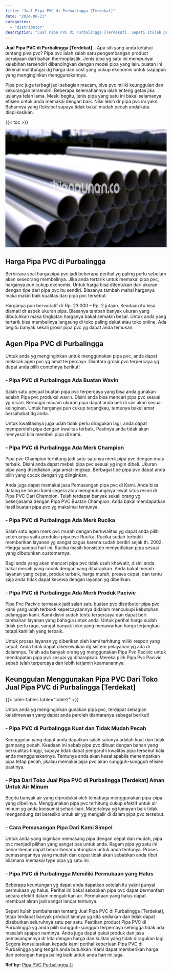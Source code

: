 ```yaml
---
title: "Jual Pipa PVC di Purbalingga [Terdekat]"
date: "2024-08-21"
categories: 
  - "distributor"
description: "Jual Pipa PVC di Purbalingga [Terdekat]. Sepeti itulah pembahasan tentang Jual Pipa PVC di Purbalingga [Terdekat], tetap terdapat banyak product lainnya yg..."
---
```


**Jual Pipa PVC di Purbalingga \[Terdekat\]** – Apa sih yang anda ketahui tentang piva pvc? Pipa pvc ialah salah satu pengembangan product perpipaan dari bahan thermoplastik. Jenis pipa yg satu ini mempunyai kelebihan tersendiri dibandingkan dengan model pipa yang lain. buatan ini dikenal multifungsi dg harga dan cost yang cukup ekonomis untuk siapapun yang menginginkan menggunakannya.

Pipa pvc juga terbagi jadi sebagian macam, piva pvc miliki keunggulan dan kekurangan tersendiri. Beberapa kelemahannya ialah enteng getas jika usianya telah lama. Meski begitu, jenis pipa yang satu ini bakal selamanya efisien untuk anda memakai dengan baik. Nilai lebih dr pipa pvc ini yakni Bahannya yang fleksibel supaya tidak bakal mudah pecah andaikata diaplikasikan.

{{< toc >}}

![Jual Pipa PVC di Purbalingga [Terdekat]](/images/jaul-pipa-pvc-06.png)

## Harga Pipa PVC di Purbalingga

Berbicara soal harga pipa pvc jadi beberapa perihal yg paling perlu sebelum akan seseorang membelinya. Jika anda tertarik untuk memakai pipa pvc, harganya pun cukup ekonomis. Untuk harga bisa ditentukan dari ukuran dengan tipe dari pipa pvc itu sendiri. Biasanya tambah mahal harganya maka makin baik kualitas dari pipa pvc tersebut.

Harganya pun bervariatif dr Rp. 23.000 – Rp. 2 jutaan. Keadaan itu bisa diamati dr aspek ukuran pipa. Biasanya tambah banyak ukuran yang dibutuhkan maka tingkatan harganya bakal semakin besar. Untuk anda yang tertarik bisa membelinya langsung di toko paling dekat atau toko online. Ada begitu banyak sekali grosir pipa pvc yg dapat anda temukan.

## Agen Pipa PVC di Purbalingga

Untuk anda yg menginginkan untuk menggunakan pipa pvc, anda dapat melacak agen pvc yg amat terpercaya. Diantara grosir pvc terpercaya yg dapat anda pilih contohnya berikut!

### \- Pipa PVC di Purbalingga Ada Buatan Wavin

Salah satu penjual buatan pipa pvc terpercaya yang bisa anda gunakan adalah Pipa pvc produksi wavin. Disini anda bisa mencari pipa pvc sesuai yg dicari. Berbagai macam ukuran pipa dapat anda beli di sini akan sesuai keinginan. Untuk harganya pun cukup terjangkau, tentunya bakal amat bersahabat dg anda.

Untuk kwalitasnya juga udah tidak perlu diragukan lagi, anda dapat memperoleh pipa dengan kwalitas terbaik. Pastinya anda tidak akan menyesal bila membeli pipa di kami.

### \- Pipa PVC di Purbalingga Ada Merk Champion

Pipa pvc Champion terhitung jadi satu-satunya merk pipa pvc dengan mutu terbaik. Disini anda dapat mebeli pipa pvc sesuai yg ingin dibeli. Ukuran pipa yang disediakan juga amat lengkap. Berbagai tipe pipa pvc dapat anda pilih yang cocok dengan yg diinginkan.

Anda juga dapat memakai jasa Pemasangan pipa pvc di Kami. Anda bisa datang ke lokasi kami segera atau menghubunginya lewat situs resmi dr Pipa PVC Dari Champion. Telah terdapat banyak sekali orang yg bekerjasama dengan Pipa PVC Buatan Champion. Anda bakal mendapatkan hasil buatan pipa pvc yg maksimal tentunya.

### \- Pipa PVC di Purbalingga Ada Merk Rucika

Salah satu agen merk pvc murah dengan berkwalitas yg dapat anda pilih seterusnya yaitu produksi pipa pvc Rucika. Rucika sudah terbukti memberikan layanan yg sangat bagus karena sudah berdiri sejak th. 2002. Hingga sampai hari ini, Rucika masih konsisten menyediakan pipa sesuai yang dibutuhkan customernya.

Bagi anda yang akan mencari pipa pvc tidak usah khawatir, disini anda bakal meraih yang cocok dengan yang diharapkan. Anda bakal meraih layanan yang cepat, produk terbaik, harga murah, proses cepat, dan tentu saja anda tidak dapat kecewa dengan layanan yg diberikan.

### \- Pipa PVC di Purbalingga Ada Merk Produk Pacivic

Pipa Pvc Pacivic termasuk jadi salah satu buatan pvc distributor pipa pvc kami yang udah terbukti kepercayaannya didalam mencukupi kebutuhan pelanggan kami. Kami disini sudah tentu terpercaya dan dapat beri tambahan layanan yang bahagia untuk anda. Untuk perihal harga sudah tidak perlu ragu, sangat banyak toko yang menawarkan harga terjangkau tetapi kamilah yang terbaik.

Untuk proses layanan yg diberikan oleh kami terhitung miliki respon yang cepat. Anda tidak dapat dikecewakan dg sistem pelayanan yg ada di dalamnya. Telah ada banyak orang yg menggunakan Pipa Pvc Pacivic untuk mendapatan pipa pvc sesuai yg diharapkan. Mereka pilih Pipa Pvc Pacivic sebab telah terpercaya dan lebih terjamin keamanannya.

## Keunggulan Menggunakan Pipa PVC Dari Toko Jual Pipa PVC di Purbalingga \[Terdekat\]

{{< table-tables table="table2" >}}

Untuk anda yg menginginkan gunakan pipa pvc, terdapat sebagian keistimewaan yang dapat anda peroleh diantaranya sebagai berikut!

### \- Pipa PVC di Purbalingga Kuat dan Tidak Mudah Pecah

Keunggulan yang dapat anda dapatkan salah satunya adalah kuat dan tidak gampang pecah. Keadaan ini sebab pipa pvc dibuat dengan bahan yang berkualitas tinggi, supaya tidak dapat pengaruhi kwalitas pipa tersebut kala anda menggunakannya. Tentunya anda akan kesal apabila menempatkan pipa tetap pecah, jikalau memakai pipa pvc akan sungguh-sungguh efisien pastinya.

### \- Pipa Dari Toko Jual Pipa PVC di Purbalingga \[Terdekat\] Aman Untuk Air Minum

Begitu banyak air yang diproduksi oleh lemabaga menggunakan pipa-pipa yang dibelinya. Menggunakan pipa pvc terhitung cukup efektif untuk air minum yg anda konsumsi sehari-hari. Materialnya yg lumayan baik tidak mengandung zat beresiko untuk air yg mengalir di dalam pipa pvc tersebut.

### \- Cara Pemasangan Pipa Dari Kami Simpel

Untuk anda yang inginkan memasang pipa dengan cepat dan mudah, pipa pvc menjadi pilihan yang sangat pas untuk anda. Ragam pipa yg satu ini benar-benar dapat benar-benar untungkan untuk anda tentunya. Proses pemasangannya yang mudah dan cepat tidak akan sebabkan anda ribet bilamana memakai type pipa yg satu ini.

### \- Pipa PVC di Purbalingga Memiliki Permukaan yang Halus

Beberapa keuntungan yg dapat anda dapatkan setelah itu yakni punyai permukaan yg halus. Perihal ini bakal sebabkan pipa pvc dapat bermanfaat secara efektif dalam mengalirkan air. Permukaan yang halus dapat membuat aliran jadi sangat lancar tentunya.

Sepeti itulah pembahasan tentang Jual Pipa PVC di Purbalingga \[Terdekat\], tetap terdapat banyak product lainnya yg kita sediakan dan tidak dapat disebutkan seluruhnya satu per satu. Pastikan product Pipa PVC di Purbalingga yg anda pilih sungguh-sungguh terpercaya sehingga tidak ada masalah apapun nantinya. Anda juga dapat pakai produk dan jasa pemasangannya dr kita dengan harga dan kulitas yang tidak diragukan lagi. Segera konsultasikan kepada kami perihal keperluan Pipa PVC di Purbalingga yang tengah anda butuhkan. Kami dapat memberikan harga dan potongan harga paling baik untuk anda hari ini juga.

**Ref by:** [Pipa PVC Purbalingga []](https://id.wikipedia.org/wiki/Pipa)

